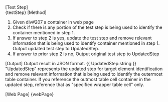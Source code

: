 [Test Step]  
{testStep}
[Method]

1. Given div#207 a container in web page
2. Check if there is any portion of the test step is being used to identify the container mentioned in step 1.
3. If answer to step 2 is yes, update the test step and remove relevant information that is being used to identify container mentioned in step 1. Output updated test step to UpdatedStep.
4. If answer to prior step 2 is no, Output original test step to UpdatedStep

[Output]
Output result in JSON format.
{{
UpdatedStep:string
}}
 "UpdatedStep" represents the updated step for target element identification and remove relevant information that is being used to identify the outermost table container. If you reference the outmost table cell container in the updated step, reference that as "specified wrapper table cell" only.

[Web Page]
{webPage}
